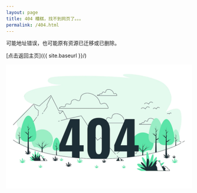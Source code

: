 ```yaml
---
layout: page
title: 404 糟糕，找不到网页了。。。
permalink: /404.html
---
```


可能地址错误，也可能原有资源已迁移或已删除。

[点击返回主页]({{ site.baseurl }}/)

![404](/images/404.png)
